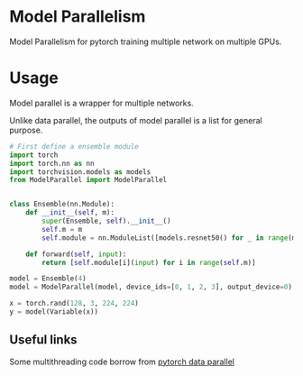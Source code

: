 # Model Parallelism
Model Parallelism for pytorch training multiple network on multiple GPUs.

# Usage
Model parallel is a wrapper for multiple networks.

Unlike data parallel, the outputs of model parallel is a list for general purpose.

```python
# First define a ensemble module
import torch
import torch.nn as nn
import torchvision.models as models
from ModelParallel import ModelParallel


class Ensemble(nn.Module):
    def __init__(self, m):
        super(Ensemble, self).__init__()
        self.m = m
        self.module = nn.ModuleList([models.resnet50() for _ in range(m)])

    def forward(self, input):
        return [self.module[i](input) for i in range(self.m)]

model = Ensemble(4)
model = ModelParallel(model, device_ids=[0, 1, 2, 3], output_device=0)

x = torch.rand(128, 3, 224, 224)
y = model(Variable(x))

```

## Useful links
Some multithreading code borrow from [pytorch data parallel](https://github.com/pytorch/pytorch/blob/v0.3.1/torch/nn/parallel/parallel_apply.py)
